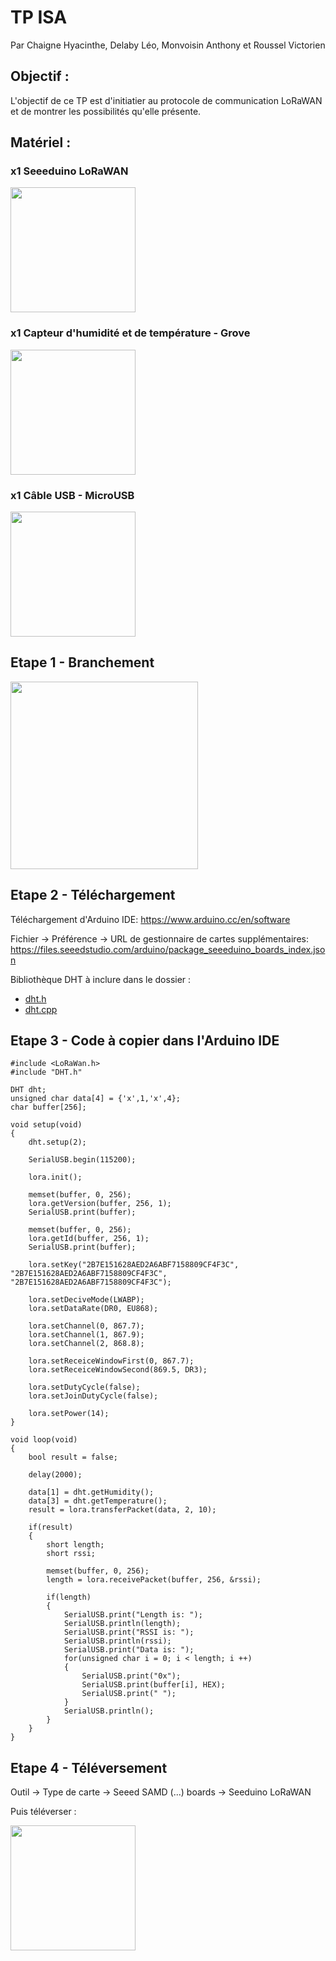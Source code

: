 # TP ISA
Par Chaigne Hyacinthe, Delaby Léo, Monvoisin Anthony et Roussel Victorien

## Objectif : 
L'objectif de ce TP est d'initiatier au protocole de communication LoRaWAN et de montrer les possibilités qu'elle présente.

## Matériel :
### x1 Seeeduino LoRaWAN
<img src="https://user-images.githubusercontent.com/47259100/112843746-36e55400-90a3-11eb-9538-a5d5b874448c.png" width="200"/>

### x1 Capteur d'humidité et de température - Grove 
<img src="https://user-images.githubusercontent.com/47259100/112844018-8b88cf00-90a3-11eb-9da6-63b35a8d2a74.png" width=200/>

### x1 Câble USB - MicroUSB 
<img src="https://user-images.githubusercontent.com/47259100/112844170-ba06aa00-90a3-11eb-810c-76f5558a4347.png" width=200/>

## Etape 1 - Branchement
<img src="https://user-images.githubusercontent.com/47259100/112850642-7d8a7c80-90aa-11eb-842a-b1055065fa32.png" width=300/>

## Etape 2 - Téléchargement
Téléchargement d'Arduino IDE:
https://www.arduino.cc/en/software

Fichier -> Préférence -> URL de gestionnaire de cartes supplémentaires:
https://files.seeedstudio.com/arduino/package_seeeduino_boards_index.json

Bibliothèque DHT à inclure dans le dossier : 
* <a href="https://github.com/citroZ26/projetM1S2_tp_isa/blob/main/DHT.h">dht.h</a>
* <a href="https://github.com/citroZ26/projetM1S2_tp_isa/blob/main/DHT.cpp">dht.cpp</a>

## Etape 3 - Code à copier dans l'Arduino IDE
```
#include <LoRaWan.h>
#include "DHT.h"

DHT dht;
unsigned char data[4] = {'x',1,'x',4};
char buffer[256];
 
void setup(void)
{     
    dht.setup(2);
 
    SerialUSB.begin(115200); 
    
    lora.init();
 
    memset(buffer, 0, 256);
    lora.getVersion(buffer, 256, 1);
    SerialUSB.print(buffer); 
 
    memset(buffer, 0, 256);
    lora.getId(buffer, 256, 1);
    SerialUSB.print(buffer);
 
    lora.setKey("2B7E151628AED2A6ABF7158809CF4F3C", "2B7E151628AED2A6ABF7158809CF4F3C", "2B7E151628AED2A6ABF7158809CF4F3C");
 
    lora.setDeciveMode(LWABP);
    lora.setDataRate(DR0, EU868);
 
    lora.setChannel(0, 867.7);
    lora.setChannel(1, 867.9);
    lora.setChannel(2, 868.8);
 
    lora.setReceiceWindowFirst(0, 867.7);
    lora.setReceiceWindowSecond(869.5, DR3);
 
    lora.setDutyCycle(false);
    lora.setJoinDutyCycle(false);
 
    lora.setPower(14);    
}
 
void loop(void)
{   
    bool result = false;
 
    delay(2000);
    
    data[1] = dht.getHumidity();
    data[3] = dht.getTemperature();
    result = lora.transferPacket(data, 2, 10);
 
    if(result)
    {
        short length;
        short rssi;
 
        memset(buffer, 0, 256);
        length = lora.receivePacket(buffer, 256, &rssi);
 
        if(length)
        {
            SerialUSB.print("Length is: ");
            SerialUSB.println(length);
            SerialUSB.print("RSSI is: ");
            SerialUSB.println(rssi);
            SerialUSB.print("Data is: ");
            for(unsigned char i = 0; i < length; i ++)
            {
                SerialUSB.print("0x");
                SerialUSB.print(buffer[i], HEX);
                SerialUSB.print(" ");
            }
            SerialUSB.println();
        }
    }
}
```
## Etape 4 - Téléversement
Outil -> Type de carte -> Seeed SAMD (...) boards -> Seeduino LoRaWAN

Puis téléverser :

<img src="https://user-images.githubusercontent.com/47259100/112849612-87f84680-90a9-11eb-946d-8e21ca1c5eab.png" width="200"/>
